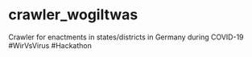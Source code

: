 # crawler_wogiltwas
Crawler for enactments in states/districts in Germany during COVID-19 #WirVsVirus #Hackathon
